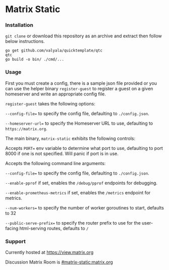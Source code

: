 Matrix Static
===========

### Installation
`git clone` or download this repository as an archive and extract then follow below instructions.

```
go get github.com/valyala/quicktemplate/qtc
qtc
go build -o bin/ ./cmd/...
```

### Usage
First you must create a config, there is a sample json file provided or you can use the helper binary `register-guest` to register a guest on a given homeserver and write an appropriate config file.

`register-guest` takes the following options:

`--config-file=` to specify the config file, defaulting to `./config.json`.

`--homeserver-url=` to specify the Homeserver URL to use, defaulting to `https://matrix.org`.



The main binary, `matrix-static` exhibits the following controls:

Accepts `PORT=` env variable to determine what port to use, defaulting to port 8000 if one is not specified. Will panic if port is in use.

Accepts the following command line arguments:

`--config-file=` to specify the config file, defaulting to `./config.json`.

`--enable-pprof` if set, enables the `/debug/pprof` endpoints for debugging.

`--enable-prometheus-metrics` if set, enables the `/metrics` endpoint for metrics.

`--num-workers=` to specify the number of worker goroutines to start, defaults to 32

`--public-serve-prefix=` to specify the router prefix to use for the user-facing html-serving routes, defaults to `/`



### Support

Currently hosted at https://view.matrix.org

Discussion Matrix Room is [#matrix-static:matrix.org](https://matrix.to/#/#matrix-static:matrix.org)
